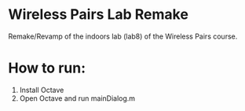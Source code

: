 # Wireless Pairs Lab Remake
Remake/Revamp of the indoors lab (lab8) of the Wireless Pairs course.

# How to run:
1. Install Octave
2. Open Octave and run mainDialog.m
